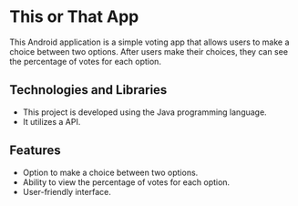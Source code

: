 # This or That App

This Android application is a simple voting app that allows users to make a choice between two options. After users make their choices, they can see the percentage of votes for each option.

## Technologies and Libraries

- This project is developed using the Java programming language.
- It utilizes a API.

## Features

- Option to make a choice between two options.
- Ability to view the percentage of votes for each option.
- User-friendly interface.
